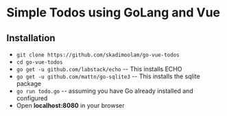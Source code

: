 # Simple Todos using GoLang and Vue

## Installation
- `git clone https://github.com/skadimoolam/go-vue-todos`
- `cd go-vue-todos`
- `go get -u github.com/labstack/echo` -- This installs ECHO
- `go get -u github.com/mattn/go-sqlite3` -- This installs the sqlite package
- `go run todo.go`  -- assuming you have Go already installed and configured
- Open **localhost:8080** in your browser

